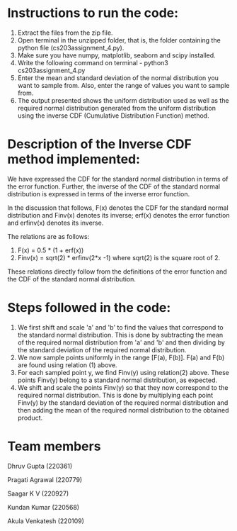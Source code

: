 # Instructions to run the code:

1. Extract the files from the zip file.
2. Open terminal in the unzipped folder, that is, the folder containing the python file (cs203assignment_4.py).
3. Make sure you have numpy, matplotlib, seaborn and scipy installed.
4. Write the following command on terminal -
	python3 cs203assignment_4.py
5. Enter the mean and standard deviation of the normal distribution you want to sample from. Also, enter the range of values you want to sample from.
6. The output presented shows the uniform distribution used as well as the required normal distribution generated from the uniform distribution using the inverse CDF (Cumulative Distribution Function) method.

# Description of the Inverse CDF method implemented:

We have expressed the CDF for the standard normal distribution in terms of the error function. Further, the inverse of the CDF of the standard normal distribution is expressed in terms of the inverse error function.

In the discussion that follows, F(x) denotes the CDF for the standard normal distribution and Finv(x) denotes its inverse; erf(x) denotes the error function and erfinv(x) denotes its inverse.

The relations are as follows: 

1) F(x) = 0.5 * (1 + erf(x))
2) Finv(x) = sqrt(2) * erfinv(2*x -1) where sqrt(2) is the square root of 2.

These relations directly follow from the definitions of the error function and the CDF of the standard normal distribution.

# Steps followed in the code:

1) We first shift and scale 'a' and 'b' to find the values that correspond to the standard normal distribution. This is done by subtracting the mean of the required normal distribution from 'a' and 'b' and then dividing by the standard deviation of the required normal distribution.
2) We now sample points uniformly in the range [F(a), F(b)]. F(a) and F(b) are found using relation (1) above.
3) For each sampled point y, we find Finv(y) using relation(2) above. These points Finv(y) belong to a standard normal distribution, as expected.
4) We shift and scale the points Finv(y) so that they now correspond to the required normal distribution. This is done by multiplying each point Finv(y) by the standard deviation of the required normal distribution and then adding the mean of the required normal distribution to the obtained product.

# Team members 

  Dhruv Gupta (220361) 
  
  Pragati Agrawal (220779) 
  
  Saagar K V (220927) 
  
  Kundan Kumar (220568) 
  
  Akula Venkatesh (220109)
